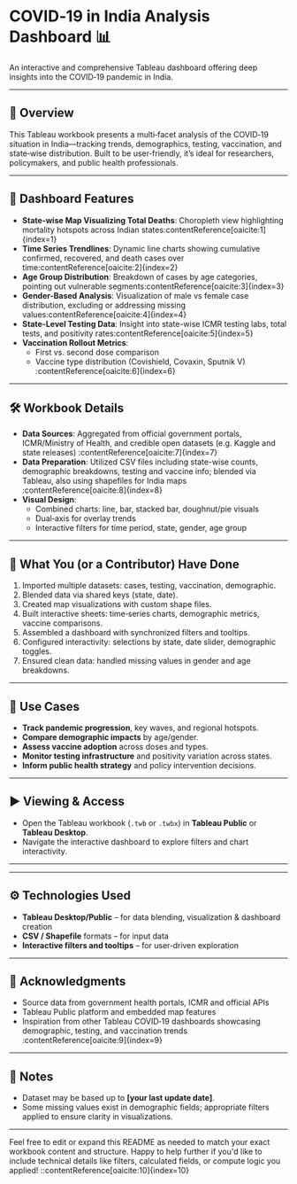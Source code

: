 # COVID‑19 in India Analysis Dashboard 📊

An interactive and comprehensive Tableau dashboard offering deep insights into the COVID‑19 pandemic in India.

---

## 🚀 Overview

This Tableau workbook presents a multi‑facet analysis of the COVID‑19 situation in India—tracking trends, demographics, testing, vaccination, and state‑wise distribution. Built to be user‑friendly, it’s ideal for researchers, policymakers, and public health professionals.

---

## 📂 Dashboard Features

- **State‑wise Map Visualizing Total Deaths**: Choropleth view highlighting mortality hotspots across Indian states:contentReference[oaicite:1]{index=1}  
- **Time Series Trendlines**: Dynamic line charts showing cumulative confirmed, recovered, and death cases over time:contentReference[oaicite:2]{index=2}  
- **Age Group Distribution**: Breakdown of cases by age categories, pointing out vulnerable segments:contentReference[oaicite:3]{index=3}  
- **Gender-Based Analysis**: Visualization of male vs female case distribution, excluding or addressing missing values:contentReference[oaicite:4]{index=4}  
- **State-Level Testing Data**: Insight into state-wise ICMR testing labs, total tests, and positivity rates:contentReference[oaicite:5]{index=5}  
- **Vaccination Rollout Metrics**:
  - First vs. second dose comparison
  - Vaccine type distribution (Covishield, Covaxin, Sputnik V) :contentReference[oaicite:6]{index=6}  

---

## 🛠 Workbook Details

- **Data Sources**: Aggregated from official government portals, ICMR/Ministry of Health, and credible open datasets (e.g. Kaggle and state releases) :contentReference[oaicite:7]{index=7}  
- **Data Preparation**: Utilized CSV files including state-wise counts, demographic breakdowns, testing and vaccine info; blended via Tableau, also using shapefiles for India maps :contentReference[oaicite:8]{index=8}  
- **Visual Design**:
  - Combined charts: line, bar, stacked bar, doughnut/pie visuals
  - Dual‑axis for overlay trends
  - Interactive filters for time period, state, gender, age group

---

## 🔧 What You (or a Contributor) Have Done

1. Imported multiple datasets: cases, testing, vaccination, demographic.
2. Blended data via shared keys (state, date).
3. Created map visualizations with custom shape files.
4. Built interactive sheets: time‑series charts, demographic metrics, vaccine comparisons.
5. Assembled a dashboard with synchronized filters and tooltips.
6. Configured interactivity: selections by state, date slider, demographic toggles.
7. Ensured clean data: handled missing values in gender and age breakdowns.

---

## 📝 Use Cases

- **Track pandemic progression**, key waves, and regional hotspots.  
- **Compare demographic impacts** by age/gender.  
- **Assess vaccine adoption** across doses and types.  
- **Monitor testing infrastructure** and positivity variation across states.  
- **Inform public health strategy** and policy intervention decisions.

---

## ▶️ Viewing & Access

- Open the Tableau workbook (`.twb` or `.twbx`) in **Tableau Public** or **Tableau Desktop**.  
- Navigate the interactive dashboard to explore filters and chart interactivity.

---

---

## ⚙️ Technologies Used

- **Tableau Desktop/Public** – for data blending, visualization & dashboard creation  
- **CSV / Shapefile** formats – for input data  
- **Interactive filters and tooltips** – for user‑driven exploration  

---

## 🙏 Acknowledgments

- Source data from government health portals, ICMR and official APIs  
- Tableau Public platform and embedded map features  
- Inspiration from other Tableau COVID‑19 dashboards showcasing demographic, testing, and vaccination trends :contentReference[oaicite:9]{index=9}

---

## 📌 Notes

- Dataset may be based up to **[your last update date]**.  
- Some missing values exist in demographic fields; appropriate filters applied to ensure clarity in visualizations.  

---

Feel free to edit or expand this README as needed to match your exact workbook content and structure. Happy to help further if you'd like to include technical details like filters, calculated fields, or compute logic you applied!
::contentReference[oaicite:10]{index=10}


